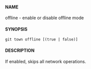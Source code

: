 #### NAME

offline - enable or disable offline mode

#### SYNOPSIS

```
git town offline [(true | false)]
```

#### DESCRIPTION

If enabled, skips all network operations.
